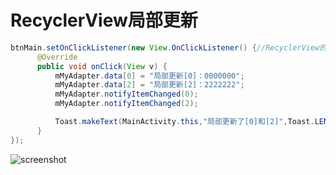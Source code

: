 # RecyclerView局部更新

```java
btnMain.setOnClickListener(new View.OnClickListener() {//RecyclerView的局部更新
      @Override
      public void onClick(View v) {
          mMyAdapter.data[0] = "局部更新[0]：0000000";
          mMyAdapter.data[2] = "局部更新[2]：2222222";
          mMyAdapter.notifyItemChanged(0);
          mMyAdapter.notifyItemChanged(2);

          Toast.makeText(MainActivity.this,"局部更新了[0]和[2]",Toast.LENGTH_SHORT).show();
      }
});
```

![screenshot](https://github.com/ykmeory/PartialUpdateInRecyclerView/blob/master/screenshot.jpg "截图")
